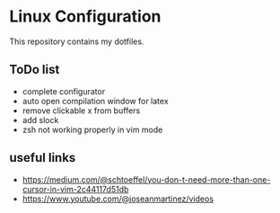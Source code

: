 # Linux Configuration
This repository contains my dotfiles.

## ToDo list
- complete configurator
- auto open compilation window for latex
- remove clickable x from buffers
- add slock
- zsh not working properly in vim mode

## useful links
- https://medium.com/@schtoeffel/you-don-t-need-more-than-one-cursor-in-vim-2c44117d51db
- https://www.youtube.com/@joseanmartinez/videos
